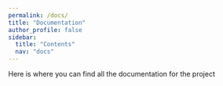 ```yaml
---
permalink: /docs/
title: "Documentation"
author_profile: false
sidebar:
  title: "Contents"
  nav: "docs"
---
```

Here is where you can find all the documentation for the project
